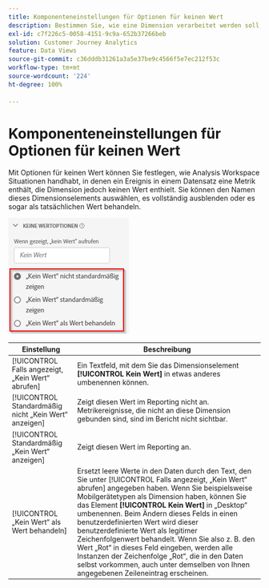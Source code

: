 ```yaml
---
title: Komponenteneinstellungen für Optionen für keinen Wert
description: Bestimmen Sie, wie eine Dimension verarbeitet werden soll, wenn sie leer ist.
exl-id: c7f226c5-0058-4151-9c9a-652b37266beb
solution: Customer Journey Analytics
feature: Data Views
source-git-commit: c36dddb31261a3a5e37be9c4566f5e7ec212f53c
workflow-type: tm+mt
source-wordcount: '224'
ht-degree: 100%

---
```


# Komponenteneinstellungen für Optionen für keinen Wert

Mit Optionen für keinen Wert können Sie festlegen, wie Analysis Workspace Situationen handhabt, in denen ein Ereignis in einem Datensatz eine Metrik enthält, die Dimension jedoch keinen Wert enthielt. Sie können den Namen dieses Dimensionselements auswählen, es vollständig ausblenden oder es sogar als tatsächlichen Wert behandeln.

![Keine Wertoptionen](../assets/no-value-options.png)

| Einstellung | Beschreibung |
| --- | --- |
| [!UICONTROL Falls angezeigt, „Kein Wert“ abrufen] | Ein Textfeld, mit dem Sie das Dimensionselement **[!UICONTROL Kein Wert]** in etwas anderes umbenennen können. |
| [!UICONTROL Standardmäßig nicht „Kein Wert“ anzeigen] | Zeigt diesen Wert im Reporting nicht an. Metrikereignisse, die nicht an diese Dimension gebunden sind, sind im Bericht nicht sichtbar. |
| [!UICONTROL Standardmäßig „Kein Wert“ anzeigen] | Zeigt diesen Wert im Reporting an. |
| [!UICONTROL „Kein Wert“ als Wert behandeln] | Ersetzt leere Werte in den Daten durch den Text, den Sie unter [!UICONTROL Falls angezeigt, „Kein Wert“ abrufen] angegeben haben. Wenn Sie beispielsweise Mobilgerätetypen als Dimension haben, können Sie das Element **[!UICONTROL Kein Wert]** in „Desktop“ umbenennen. Beim Ändern dieses Felds in einen benutzerdefinierten Wert wird dieser benutzerdefinierte Wert als legitimer Zeichenfolgenwert behandelt. Wenn Sie also z. B. den Wert „Rot“ in dieses Feld eingeben, werden alle Instanzen der Zeichenfolge „Rot“, die in den Daten selbst vorkommen, auch unter demselben von Ihnen angegebenen Zeileneintrag erscheinen. |
